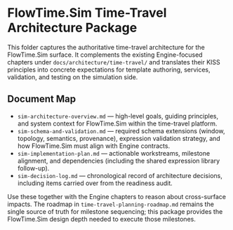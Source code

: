 # FlowTime.Sim Time-Travel Architecture Package

This folder captures the authoritative time-travel architecture for the FlowTime.Sim surface. It complements the existing Engine-focused chapters under `docs/architecture/time-travel/` and translates their KISS principles into concrete expectations for template authoring, services, validation, and testing on the simulation side.

## Document Map

- `sim-architecture-overview.md` — high-level goals, guiding principles, and system context for FlowTime.Sim within the time-travel platform.
- `sim-schema-and-validation.md` — required schema extensions (window, topology, semantics, provenance), expression validation strategy, and how FlowTime.Sim must align with Engine contracts.
- `sim-implementation-plan.md` — actionable workstreams, milestone alignment, and dependencies (including the shared expression library follow-up).
- `sim-decision-log.md` — chronological record of architecture decisions, including items carried over from the readiness audit.

Use these together with the Engine chapters to reason about cross-surface impacts. The roadmap in `time-travel-planning-roadmap.md` remains the single source of truth for milestone sequencing; this package provides the FlowTime.Sim design depth needed to execute those milestones.
